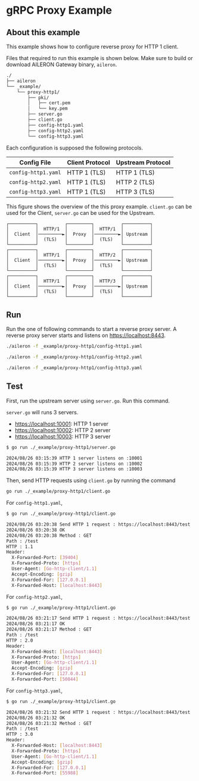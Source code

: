 # gRPC Proxy Example

## About this example

This example shows how to configure reverse proxy for HTTP 1 client.

Files that required to run this example is shown below.
Make sure to build or download AILERON Gateway binary, `aileron`.

```txt
./
├── aileron
└── _example/
    └── proxy-http1/
        ├── pki/
        │   ├── cert.pem
        │   └── key.pem
        ├── server.go
        ├── client.go
        ├── config-http1.yaml
        ├── config-http2.yaml
        └── config-http3.yaml
```

Each configuration is supposed the following protocols.

| Config File          | Client Protocol | Upstream Protocol |
| -------------------- | --------------- | ----------------- |
| `config-http1.yaml`  | HTTP 1 (TLS)    | HTTP 1 (TLS)      |
| `config-http2.yaml`  | HTTP 1 (TLS)    | HTTP 2 (TLS)      |
| `config-http3.yaml`  | HTTP 1 (TLS)    | HTTP 3 (TLS)      |

This figure shows the overview of the this proxy example.
`client.go` can be used for the Client, `server.go` can be used for the Upstream.

```text
┌──────────┐          ┌─────────┐          ┌──────────┐
│          │  HTTP/1  │         │  HTTP/1  │          │
│  Client  │─────────►│  Proxy  │─────────►│ Upstream │
│          │  (TLS)   │         │  (TLS)   │          │
└──────────┘          └─────────┘          └──────────┘
┌──────────┐          ┌─────────┐          ┌──────────┐
│          │  HTTP/1  │         │  HTTP/2  │          │
│  Client  │─────────►│  Proxy  │─────────►│ Upstream │
│          │  (TLS)   │         │  (TLS)   │          │
└──────────┘          └─────────┘          └──────────┘
┌──────────┐          ┌─────────┐          ┌──────────┐
│          │  HTTP/1  │         │  HTTP/3  │          │
│  Client  │─────────►│  Proxy  │─────────►│ Upstream │
│          │  (TLS)   │         │  (TLS)   │          │
└──────────┘          └─────────┘          └──────────┘
```

## Run

Run the one of following commands to start a reverse proxy server.
A reverse proxy server starts and listens on [https://localhost:8443](https://localhost:8443).

```bash
./aileron -f _example/proxy-http1/config-http1.yaml
```

```bash
./aileron -f _example/proxy-http1/config-http2.yaml
```

```bash
./aileron -f _example/proxy-http1/config-http3.yaml
```

## Test

First, run the upstream server using `server.go`.
Run this command.

`server.go` will runs 3 servers.

- [https://localhost:10001](https://localhost:10001): HTTP 1 server
- [https://localhost:10002](https://localhost:10002): HTTP 2 server
- [https://localhost:10003](https://localhost:10003): HTTP 3 server

```bash
$ go run ./_example/proxy-http1/server.go

2024/08/26 03:15:39 HTTP 1 server listens on :10001
2024/08/26 03:15:39 HTTP 2 server listens on :10002
2024/08/26 03:15:39 HTTP 3 server listens on :10003
```

Then, send HTTP requests using `client.go` by running the command

```bash
go run ./_example/proxy-http1/client.go
```

For `config-http1.yaml`,

```bash
$ go run ./_example/proxy-http1/client.go

2024/08/26 03:20:38 Send HTTP 1 request : https://localhost:8443/test
2024/08/26 03:20:38 OK
2024/08/26 03:20:38 Method : GET
Path : /test
HTTP : 1.1
Header:
  X-Forwarded-Port: [39404]
  X-Forwarded-Proto: [https]
  User-Agent: [Go-http-client/1.1]
  Accept-Encoding: [gzip]
  X-Forwarded-For: [127.0.0.1]
  X-Forwarded-Host: [localhost:8443]
```

For `config-http2.yaml`,

```bash
$ go run ./_example/proxy-http1/client.go

2024/08/26 03:21:17 Send HTTP 1 request : https://localhost:8443/test
2024/08/26 03:21:17 OK
2024/08/26 03:21:17 Method : GET
Path : /test
HTTP : 2.0
Header:
  X-Forwarded-Host: [localhost:8443]
  X-Forwarded-Proto: [https]
  User-Agent: [Go-http-client/1.1]
  Accept-Encoding: [gzip]
  X-Forwarded-For: [127.0.0.1]
  X-Forwarded-Port: [50844]
```

For `config-http3.yaml`,

```bash
$ go run ./_example/proxy-http1/client.go

2024/08/26 03:21:32 Send HTTP 1 request : https://localhost:8443/test
2024/08/26 03:21:32 OK
2024/08/26 03:21:32 Method : GET
Path : /test
HTTP : 3.0
Header:
  X-Forwarded-Host: [localhost:8443]
  X-Forwarded-Proto: [https]
  User-Agent: [Go-http-client/1.1]
  Accept-Encoding: [gzip]
  X-Forwarded-For: [127.0.0.1]
  X-Forwarded-Port: [55988]
```
